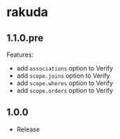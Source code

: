 # rakuda #


## 1.1.0.pre ##

Features:
  - add `associations` option to Verify
  - add `scope.joins` option to Verify
  - add `scope.wheres` option to Verify
  - add `scope.orders` option to Verify

## 1.0.0 ##
* Release
